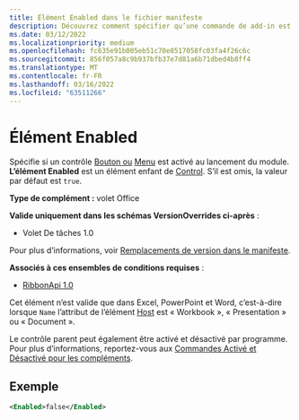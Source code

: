 ```yaml
---
title: Élément Enabled dans le fichier manifeste
description: Découvrez comment spécifier qu’une commande de add-in est désactivée au lancement du module.
ms.date: 03/12/2022
ms.localizationpriority: medium
ms.openlocfilehash: fc635e91b005eb51c70e8517058fc03fa4f26c6c
ms.sourcegitcommit: 856f057a8c9b937bfb37e7d81a6b71dbed4b8ff4
ms.translationtype: MT
ms.contentlocale: fr-FR
ms.lasthandoff: 03/16/2022
ms.locfileid: "63511266"
---
```

# <a name="enabled-element"></a>Élément Enabled

Spécifie si un contrôle [Bouton ou](control-button.md) [Menu](control-menu.md) est activé au lancement du module. **L’élément Enabled** est un élément enfant de [Control](control.md). S’il est omis, la valeur par défaut est `true`.

**Type de complément :** volet Office

**Valide uniquement dans les schémas VersionOverrides ci-après** :

- Volet De tâches 1.0

Pour plus d’informations, voir [Remplacements de version dans le manifeste](../../develop/add-in-manifests.md#version-overrides-in-the-manifest).

**Associés à ces ensembles de conditions requises** :

- [RibbonApi 1.0](../requirement-sets/ribbon-api-requirement-sets.md)

Cet élément n’est valide que dans Excel, PowerPoint et Word, c’est-à-dire lorsque `Name` l’attribut de l’élément [Host](host.md) est « Workbook », « Presentation » ou « Document ».

Le contrôle parent peut également être activé et désactivé par programme. Pour plus d’informations, reportez-vous aux [Commandes Activé et Désactivé pour les compléments](../../design/disable-add-in-commands.md).

## <a name="example"></a>Exemple

```xml
<Enabled>false</Enabled>
```
